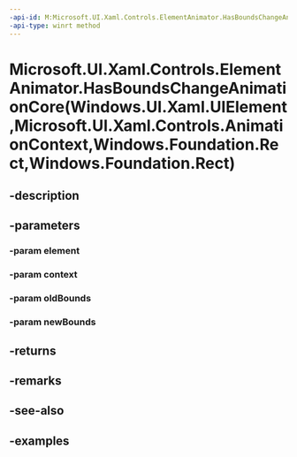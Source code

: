 ```yaml
---
-api-id: M:Microsoft.UI.Xaml.Controls.ElementAnimator.HasBoundsChangeAnimationCore(Windows.UI.Xaml.UIElement,Microsoft.UI.Xaml.Controls.AnimationContext,Windows.Foundation.Rect,Windows.Foundation.Rect)
-api-type: winrt method
---
```


# Microsoft.UI.Xaml.Controls.ElementAnimator.HasBoundsChangeAnimationCore(Windows.UI.Xaml.UIElement,Microsoft.UI.Xaml.Controls.AnimationContext,Windows.Foundation.Rect,Windows.Foundation.Rect)

<!--
protected virtual bool HasBoundsChangeAnimationCore (Windows.UI.Xaml.UIElement element, Microsoft.UI.Xaml.Controls.AnimationContext context, Windows.Foundation.Rect oldBounds, Windows.Foundation.Rect newBounds);
-->


## -description

## -parameters

### -param element

### -param context

### -param oldBounds

### -param newBounds

## -returns

## -remarks

## -see-also

## -examples


